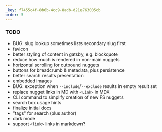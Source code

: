 ```yaml
---
_key: f7455c4f-8b6b-4cc9-8adb-d21e763005cb
order: 5
---
```


### TODO

* BUG: slug lookup sometimes lists secondary slug first
* favicon
* better styling of content in gatsby, e.g. blockquote
* reduce how much is rendered in non-main nuggets
* horizontal scrolling for outbound nuggets
* buttons for breadcrumb & metadata, plus persistence
* better search results presentation
* embedded images
* BUG: exception when `--include`/`--exclude` results in empty result set
* replace nugget links in MD with `<Link>` in MDX
* CLI command to simplify creation of new FS nuggets
* search box usage hints
* finalize initial docs
* "tags" for search (plus author)
* dark mode
* support `<link>` links in markdown?
